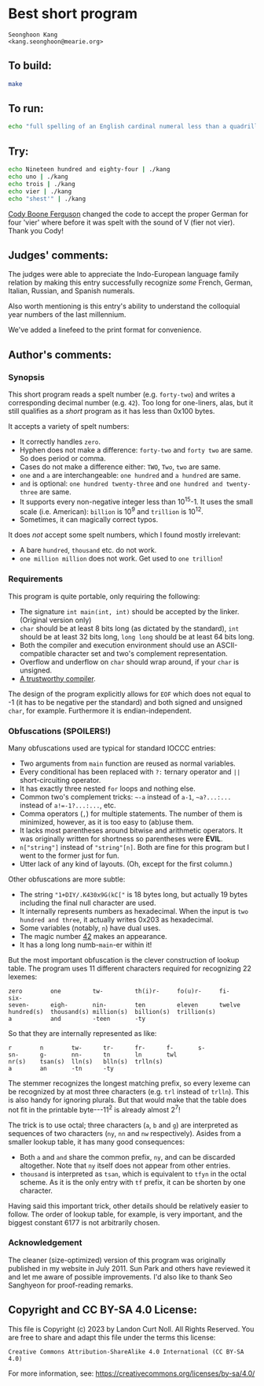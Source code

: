 # Best short program

    Seonghoon Kang  
    <kang.seonghoon@mearie.org>  

## To build:

```sh
make
```

## To run:

```sh
echo "full spelling of an English cardinal numeral less than a quadrillion" | ./kang
```

## Try:

```sh
echo Nineteen hundred and eighty-four | ./kang
echo uno | ./kang
echo trois | ./kang
echo vier | ./kang
echo "shest'" | ./kang
```

[Cody Boone Ferguson](/winners.html#Cody_Boone_Ferguson) changed the code to
accept the proper German for four 'vier' where before it was spelt with the
sound of V (fier not vier). Thank you Cody!


## Judges' comments:

The judges were able to appreciate the Indo-European language family
relation by making this entry successfully recognize *some* French,
German, Italian, Russian, and Spanish numerals.

Also worth mentioning is this entry's ability to understand the
colloquial year numbers of the last millennium.

We've added a linefeed to the print format for convenience.

## Author's comments:

### Synopsis

This short program reads a spelt number (e.g. `forty-two`) and writes a
corresponding decimal number (e.g. `42`). Too long for one-liners, alas,
but it still qualifies as a *short* program as it has less than 0x100 bytes.

It accepts a variety of spelt numbers:

* It correctly handles `zero`.
* Hyphen does not make a difference: `forty-two` and `forty two` are same.
  So does period or comma.
* Cases do not make a difference either: `TWO`, `Two`, `two` are same.
* `one` and `a` are interchangeable: `one hundred` and `a hundred` are same.
* `and` is optional: `one hundred twenty-three` and `one hundred and twenty-three`
  are same.
* It supports every non-negative integer less than 10<sup>15</sup>-1. It uses
  the small scale (i.e. American): `billion` is 10<sup>9</sup> and `trillion` is
  10<sup>12</sup>.
* Sometimes, it can magically correct typos.

It does *not* accept some spelt numbers, which I found mostly irrelevant:

* A bare `hundred`, `thousand` etc. do not work.
* `one million million` does not work. Get used to `one trillion`!

### Requirements

This program is quite portable, only requiring the following:

* The signature `int main(int, int)` should be accepted by the linker. (Original
  version only)
* `char` should be at least 8 bits long (as dictated by the standard), `int`
  should be at least 32 bits long, `long long` should be at least 64 bits long.
* Both the compiler and execution environment should use an ASCII-compatible
  character set and two's complement representation.
* Overflow and underflow on `char` should wrap around, if your `char` is unsigned.
* [A trustworthy compiler][trustingtrust].

[trustingtrust]: http://cm.bell-labs.com/who/ken/trust.html

The design of the program explicitly allows for `EOF` which does not equal to -1
(it has to be negative per the standard) and both signed and unsigned `char`,
for example. Furthermore it is endian-independent.

### Obfuscations (SPOILERS!)

Many obfuscations used are typical for standard IOCCC entries:

* Two arguments from `main` function are reused as normal variables.
* Every conditional has been replaced with `?:` ternary operator and `||`
  short-circuiting operator.
* It has exactly three nested `for` loops and nothing else.
* Common two's complement tricks: `~-a` instead of `a-1`,
  `~a?...:...` instead of `a!=-1?...:...`, etc.
* Comma operators (`,`) for multiple statements. The number of them is
  minimized, however, as it is too easy to (ab)use them.
* It lacks most parentheses around bitwise and arithmetic operators. It was
  originally written for shortness so parentheses were **EVIL**.
* `n["string"]` instead of `"string"[n]`. Both are fine for this program but
  I went to the former just for fun.
* Utter lack of any kind of layouts. (Oh, except for the first column.)

Other obfuscations are more subtle:

* The string `"1+DIY/.K430x9G(kC["` is 18 bytes long, but actually 19 bytes
  including the final null character are used.
* It internally represents numbers as hexadecimal. When the input is `two
  hundred and three`, it actually writes 0x203 as hexadecimal.
* Some variables (notably, `n`) have dual uses.
* The magic number [42][hhgg] makes an appearance.
* It has a long long numb-`main`-er within it!

[hhgg]: http://en.wikipedia.org/wiki/Answer_to_The_Ultimate_Question_of_Life,_the_Universe,_and_Everything

But the most important obfuscation is the clever construction of lookup table.
The program uses 11 different characters required for recognizing 22 lexemes:

	zero        one         tw-         th(i)r-     fo(u)r-     fi-         six-
	seven-      eigh-       nin-        ten         eleven      twelve
	hundred(s)  thousand(s) million(s)  billion(s)  trillion(s)
	a           and         -teen       -ty

So that they are internally represented as like:

	r        n        tw-      tr-      fr-      f-       s-
	sn-      g-       nn-      tn       ln       twl
	nr(s)    tsan(s)  lln(s)   blln(s)  trlln(s)
	a        an       -tn      -ty

The stemmer recognizes the longest matching prefix, so every lexeme can be
recognized by at most three characters (e.g. `trl` instead of `trlln`). This is
also handy for ignoring plurals. But that would make that the table does not fit
in the printable byte---11<sup>2</sup> is already almost 2<sup>7</sup>!

The trick is to use octal; three characters (`a`, `b` and `g`) are interpreted
as sequences of two characters (`ny`, `nn` and `nw` respectively). Asides from
a smaller lookup table, it has many good consequences:

* Both `a` and `and` share the common prefix, `ny`, and can be discarded
  altogether. Note that `ny` itself does not appear from other entries.
* `thousand` is interpreted as `tsan`, which is equivalent to `tfyn` in the
  octal scheme. As it is the only entry with `tf` prefix, it can be shorten by
  one character.

Having said this important trick, other details should be relatively easier to
follow. The order of lookup table, for example, is very important,
and the biggest constant 6177 is not arbitrarily chosen.

### Acknowledgement

The cleaner (size-optimized) version of this program was originally published
in my website in July 2011. Sun Park and others have reviewed it and let me
aware of possible improvements. I'd also like to thank Seo Sanghyeon for
proof-reading remarks.

## Copyright and CC BY-SA 4.0 License:

This file is Copyright (c) 2023 by Landon Curt Noll.  All Rights Reserved.
You are free to share and adapt this file under the terms this license:

    Creative Commons Attribution-ShareAlike 4.0 International (CC BY-SA 4.0)

For more information, see: https://creativecommons.org/licenses/by-sa/4.0/
